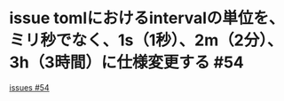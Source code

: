 # issue tomlにおけるintervalの単位を、ミリ秒でなく、1s（1秒）、2m（2分）、3h（3時間）に仕様変更する #54
[issues #54](https://github.com/cat2151/cat-file-watcher/issues/54)


